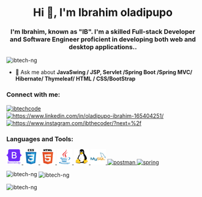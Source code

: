 <h1 align="center">Hi 👋, I'm Ibrahim oladipupo</h1>
<h3 align="center">I'm Ibrahim, known as "IB". I'm a skilled Full-stack Developer and Software Engineer proficient in developing both web and desktop applications..</h3>

<p align="left"> <img src="https://komarev.com/ghpvc/?username=ibtech-ng&label=Profile%20views&color=0e75b6&style=flat" alt="ibtech-ng" /> </p>

- 💬 Ask me about **JavaSwing / JSP, Servlet /Spring Boot /Spring MVC/ Hibernate/ Thymeleaf/ HTML / CSS/BootStrap**

<h3 align="left">Connect with me:</h3>
<p align="left">
<a href="https://twitter.com/ibtechcode" target="blank"><img align="center" src="https://raw.githubusercontent.com/rahuldkjain/github-profile-readme-generator/master/src/images/icons/Social/twitter.svg" alt="ibtechcode" height="30" width="40" /></a>
<a href="https://linkedin.com/in/https://www.linkedin.com/in/oladipupo-ibrahim-165404251/" target="blank"><img align="center" src="https://raw.githubusercontent.com/rahuldkjain/github-profile-readme-generator/master/src/images/icons/Social/linked-in-alt.svg" alt="https://www.linkedin.com/in/oladipupo-ibrahim-165404251/" height="30" width="40" /></a>
<a href="https://instagram.com/https://www.instagram.com/ibthecoder/?next=%2f" target="blank"><img align="center" src="https://raw.githubusercontent.com/rahuldkjain/github-profile-readme-generator/master/src/images/icons/Social/instagram.svg" alt="https://www.instagram.com/ibthecoder/?next=%2f" height="30" width="40" /></a>
</p>

<h3 align="left">Languages and Tools:</h3>
<p align="left"> <a href="https://getbootstrap.com" target="_blank" rel="noreferrer"> <img src="https://raw.githubusercontent.com/devicons/devicon/master/icons/bootstrap/bootstrap-plain-wordmark.svg" alt="bootstrap" width="40" height="40"/> </a> <a href="https://www.w3schools.com/css/" target="_blank" rel="noreferrer"> <img src="https://raw.githubusercontent.com/devicons/devicon/master/icons/css3/css3-original-wordmark.svg" alt="css3" width="40" height="40"/> </a> <a href="https://www.w3.org/html/" target="_blank" rel="noreferrer"> <img src="https://raw.githubusercontent.com/devicons/devicon/master/icons/html5/html5-original-wordmark.svg" alt="html5" width="40" height="40"/> </a> <a href="https://www.java.com" target="_blank" rel="noreferrer"> <img src="https://raw.githubusercontent.com/devicons/devicon/master/icons/java/java-original.svg" alt="java" width="40" height="40"/> </a> <a href="https://www.linux.org/" target="_blank" rel="noreferrer"> <img src="https://raw.githubusercontent.com/devicons/devicon/master/icons/linux/linux-original.svg" alt="linux" width="40" height="40"/> </a> <a href="https://www.mysql.com/" target="_blank" rel="noreferrer"> <img src="https://raw.githubusercontent.com/devicons/devicon/master/icons/mysql/mysql-original-wordmark.svg" alt="mysql" width="40" height="40"/> </a> <a href="https://postman.com" target="_blank" rel="noreferrer"> <img src="https://www.vectorlogo.zone/logos/getpostman/getpostman-icon.svg" alt="postman" width="40" height="40"/> </a> <a href="https://spring.io/" target="_blank" rel="noreferrer"> <img src="https://www.vectorlogo.zone/logos/springio/springio-icon.svg" alt="spring" width="40" height="40"/> </a> </p>

<p><img align="left" src="https://github-readme-stats.vercel.app/api/top-langs?username=ibtech-ng&show_icons=true&locale=en&layout=compact" alt="ibtech-ng" /></p>

<p>&nbsp;<img align="center" src="https://github-readme-stats.vercel.app/api?username=ibtech-ng&show_icons=true&locale=en" alt="ibtech-ng" /></p>

<p><img align="center" src="https://github-readme-streak-stats.herokuapp.com/?user=ibtech-ng&" alt="ibtech-ng" /></p>

